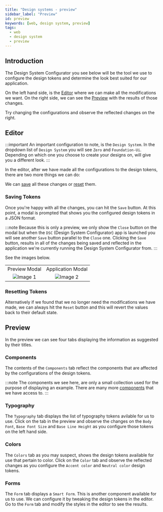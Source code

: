 ```yaml
---
title: "Design systems - preview"
sidebar_label: "Preview"
id: preview
keywords: [web, design system, preview]
tags:
  - web
  - design system
  - preview
---
```


## Introduction

The Design System Configurator you see below will be the tool we use to configure the design tokens and determine the look best suited for our application.

On the left hand side, is the [Editor](../../../web/design-systems/preview/#editor) where we can make all the modifications we want. On the right side, we can see the [Preview](../../../web/design-systems/preview/#preview) with the results of those changes.

Try changing the configurations and observe the reflected changes on the right.

<design-system-editor>
  <design-system-preview></design-system-preview>
  <design-system-export slot="export"></design-system-export>
</design-system-editor>

## Editor

:::important
An important configuration to note, is the `Design System`. In the dropdown list of `Design System` you will see `Zero` and `Foundation-Ui`. Depending on which one you choose to create your designs on, will give you a different look.
:::

In the editor, after we have made all the configurations to the design tokens, there are two more things we can do:

We can [save](../../../web/design-systems/preview/#saving-tokens) all these changes or [reset](../../../web/design-systems/preview/#resetting-tokens) them.

### Saving Tokens

Once you're happy with all the changes, you can hit the `Save` button. At this point, a modal is prompted that shows you the configured design tokens in a JSON format. 

:::note
Because this is only a preview, we only show the `Close` button on the modal but when the `DSC` (Design System Configurator) app is launched you will see another `Save` button parallel to the `Close` one. Clicking the `Save` button, results in all of the changes being saved and reflected in the application we're currently running the Design System Configurator from.
:::

See the images below.

|         |         |
| :-------: | :-------: |
| Preview Modal | Application Modal|
| ![Image 1](/img/close_modal.PNG) |![Image 2](/img/save_modal.PNG) |

### Resetting Tokens

Alternatively if we found that we no longer need the modifications we have made, we can always hit the `Reset` button and this will revert the values back to their default state.

## Preview

In the preview we can see four tabs displaying the information as suggested by their titles. 

### Components

The contents of the `Components` tab reflect the components that are affected by the configurations of the design tokens. 

:::note
The components we see here, are only a small collection used for the purpose of displaying an example. There are many more [components](../../../web/web-components/overview) that we have access to. 
:::

### Typography

The `Typography` tab displays the list of typography tokens avilable for us to use. Click on the tab in the preview and observe the changes on the `Body Font`, `Base Font Size` and `Base Line Height` as you configure those tokens on the left hand side. 

### Colors

The `Colors` tab as you may suspect, shows the design tokens available for use that pertain to color. Click on the `Color` tab and observe the reflected changes as you configure the `Accent color` and `Neutral color` design tokens. 

### Forms

The `Form` tab displays a `Smart Form`. This is another component available for us to use. We can configure it by tweaking the design tokens in the editor. Go to the `Form` tab and modify the styles in the editor to see the results. 